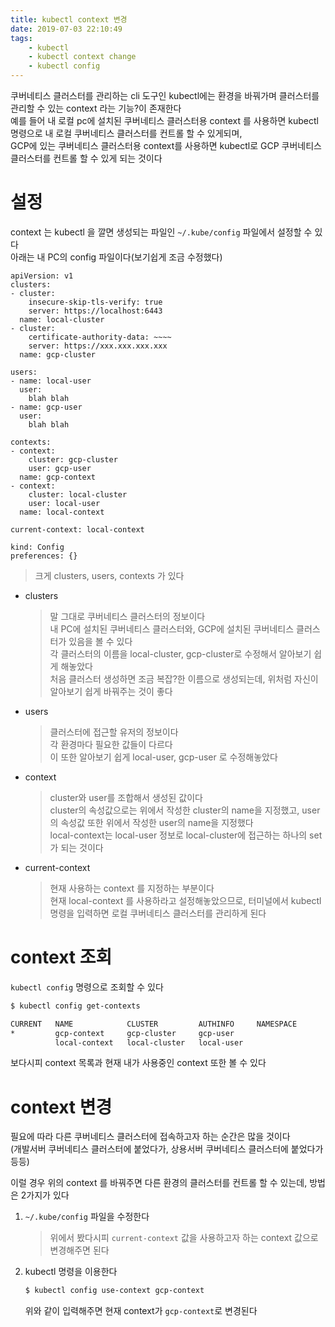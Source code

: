 ```yaml
---
title: kubectl context 변경
date: 2019-07-03 22:10:49
tags:
    - kubectl
    - kubectl context change
    - kubectl config
---
```


쿠버네티스 클러스터를 관리하는 cli 도구인 kubectl에는 환경을 바꿔가며 클러스터를 관리할 수 있는 context 라는 기능?이 존재한다  
예를 들어 내 로컬 pc에 설치된 쿠버네티스 클러스터용 context 를 사용하면 kubectl 명령으로 내 로컬 쿠버네티스 클러스터를 컨트롤 할 수 있게되며,  
GCP에 있는 쿠버네티스 클러스터용 context를 사용하면 kubectl로 GCP 쿠버네티스 클러스터를 컨트롤 할 수 있게 되는 것이다  

# 설정
context 는 kubectl 을 깔면 생성되는 파일인 `~/.kube/config` 파일에서 설정할 수 있다  
아래는 내 PC의 config 파일이다(보기쉽게 조금 수정했다)  

```
apiVersion: v1
clusters:
- cluster:
    insecure-skip-tls-verify: true
    server: https://localhost:6443
  name: local-cluster
- cluster:
    certificate-authority-data: ~~~~
    server: https://xxx.xxx.xxx.xxx
  name: gcp-cluster

users:
- name: local-user
  user:
    blah blah
- name: gcp-user
  user:
    blah blah

contexts:
- context:
    cluster: gcp-cluster
    user: gcp-user
  name: gcp-context
- context:
    cluster: local-cluster
    user: local-user
  name: local-context

current-context: local-context

kind: Config
preferences: {}
```
> 크게 clusters, users, contexts 가 있다  

- clusters 
    > 말 그대로 쿠버네티스 클러스터의 정보이다  
    > 내 PC에 설치된 쿠버네티스 클러스터와, GCP에 설치된 쿠버네티스 클러스터가 있음을 볼 수 있다  
    > 각 클러스터의 이름을 local-cluster, gcp-cluster로 수정해서 알아보기 쉽게 해놓았다  
    > 처음 클러스터 생성하면 조금 복잡?한 이름으로 생성되는데, 위처럼 자신이 알아보기 쉽게 바꿔주는 것이 좋다  
- users
    > 클러스터에 접근할 유저의 정보이다  
    > 각 환경마다 필요한 값들이 다르다  
    > 이 또한 알아보기 쉽게 local-user, gcp-user 로 수정해놓았다  
- context
    > cluster와 user를 조합해서 생성된 값이다  
    > cluster의 속성값으로는 위에서 작성한 cluster의 name을 지정했고, user의 속성값 또한 위에서 작성한 user의 name을 지정했다  
    > local-context는 local-user 정보로 local-cluster에 접근하는 하나의 set가 되는 것이다  
- current-context  
    > 현재 사용하는 context 를 지정하는 부분이다  
    > 현재 local-context 를 사용하라고 설정해놓았으므로, 터미널에서 kubectl 명령을 입력하면 로컬 쿠버네티스 클러스터를 관리하게 된다  

# context 조회
`kubectl config` 명령으로 조회할 수 있다  

```sh
$ kubectl config get-contexts

CURRENT   NAME            CLUSTER         AUTHINFO     NAMESPACE
*         gcp-context     gcp-cluster     gcp-user
          local-context   local-cluster   local-user
```

보다시피 context 목록과 현재 내가 사용중인 context 또한 볼 수 있다  

# context 변경
필요에 따라 다른 쿠버네티스 클러스터에 접속하고자 하는 순간은 많을 것이다  
(개발서버 쿠버네티스 클러스터에 붙었다가, 상용서버 쿠버네티스 클러스터에 붙었다가 등등)  

이럴 경우 위의 context 를 바꿔주면 다른 환경의 클러스터를 컨트롤 할 수 있는데, 방법은 2가지가 있다  
1. `~/.kube/config` 파일을 수정한다  
    > 위에서 봤다시피 `current-context` 값을 사용하고자 하는 context 값으로 변경해주면 된다
2. kubectl 명령을 이용한다  
    ```sh
    $ kubectl config use-context gcp-context
    ```
    위와 같이 입력해주면 현재 context가 `gcp-context`로 변경된다  